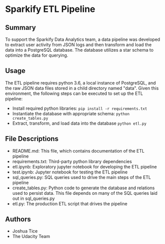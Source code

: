 # Sparkify ETL Pipeline

## Summary

To support the Sparkify Data Analytics team, a data pipeline was developed to extract user activity from JSON logs and then transform and load the data into a PostgreSQL database. The database utilizes a star schema to optimize the data for querying.

## Usage

The ETL pipeline requires python 3.6, a local instance of PostgreSQL, and the raw JSON data files stored in a child directory named "data". Given this environment, the following steps can be executed to set up the ETL pipeline:  

- Install required python libraries: ```pip install -r requirements.txt```
- Instantiate the database with appropriate schema: ```python create_tables.py```
- Extract, transform, and load data into the database ```python etl.py```

## File Descriptions

- README.md: This file, which contains documentation of the ETL pipeline
- requirements.txt: Third-party python library dependencies
- etl.ipynb: Exploratory jupyter notebook for developing the ETL pipeline
- test.ipynb: Jupyter notebook for testing the ETL pipeline
- sql_queries.py: SQL queries used to drive the main steps of the ETL pipeline
- create_tables.py: Python code to generate the database and relations used to persist data. This file depends on many of the SQL queries laid out in sql_queries.py
- etl.py: The production ETL script that drives the pipeline

## Authors

- Joshua Tice
- The Udacity Team

